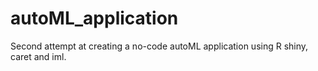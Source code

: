 # autoML_application
Second attempt at creating a no-code autoML application using R shiny, caret and iml.
